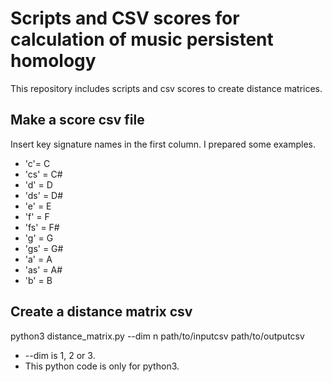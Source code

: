 # Scripts and CSV scores for calculation of music persistent homology
This repository includes scripts and csv scores to create distance matrices.

## Make a score csv file
Insert key signature names in the first column. I prepared some examples.

- 'c'= C
- 'cs' = C#
- 'd' = D
- 'ds' = D#
- 'e' = E
- 'f' = F
- 'fs' = F#
- 'g' = G
- 'gs' = G#
- 'a' = A
- 'as' = A#
- 'b' = B

## Create a distance matrix csv
python3 distance_matrix.py --dim n path/to/inputcsv path/to/outputcsv

- --dim is 1, 2 or 3.
- This python code is only for python3. 
